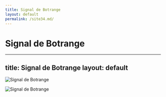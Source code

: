 ```yaml
---
title: Signal de Botrange
layout: default
permalink: /site34.md/
---
```

Signal de Botrange
===========================================================================================
---
title: Signal de Botrange
layout: default
---

![Signal de Botrange](https://ardennen.nl/wp-content/uploads/2018/07/Signal-de-Botrange.jpg)

![Signal de Botrange](https://app.ostbelgien.eu/images/2866-resize-1400x1400x70.jpg)